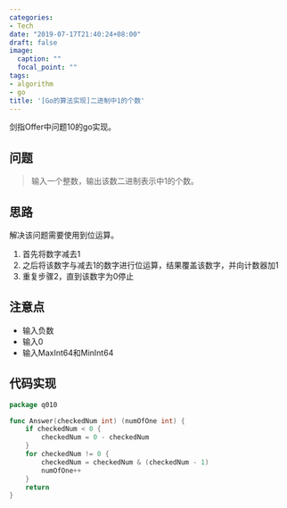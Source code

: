```yaml
---
categories:
- Tech
date: "2019-07-17T21:40:24+08:00"
draft: false
image:
  caption: ""
  focal_point: ""
tags:
- algorithm
- go
title: '[Go的算法实现]二进制中1的个数'
---
```


剑指Offer中问题10的go实现。

<!--more-->

## 问题

> 输入一个整数，输出该数二进制表示中1的个数。

## 思路

解决该问题需要使用到位运算。

1. 首先将数字减去1
2. 之后将该数字与减去1的数字进行位运算，结果覆盖该数字，并向计数器加1
3. 重复步骤2，直到该数字为0停止

## 注意点

- 输入负数
- 输入0
- 输入MaxInt64和MinInt64

## 代码实现

```go
package q010

func Answer(checkedNum int) (numOfOne int) {
	if checkedNum < 0 {
		checkedNum = 0 - checkedNum
	}
	for checkedNum != 0 {
		checkedNum = checkedNum & (checkedNum - 1)
		numOfOne++
	}
	return
}
```
